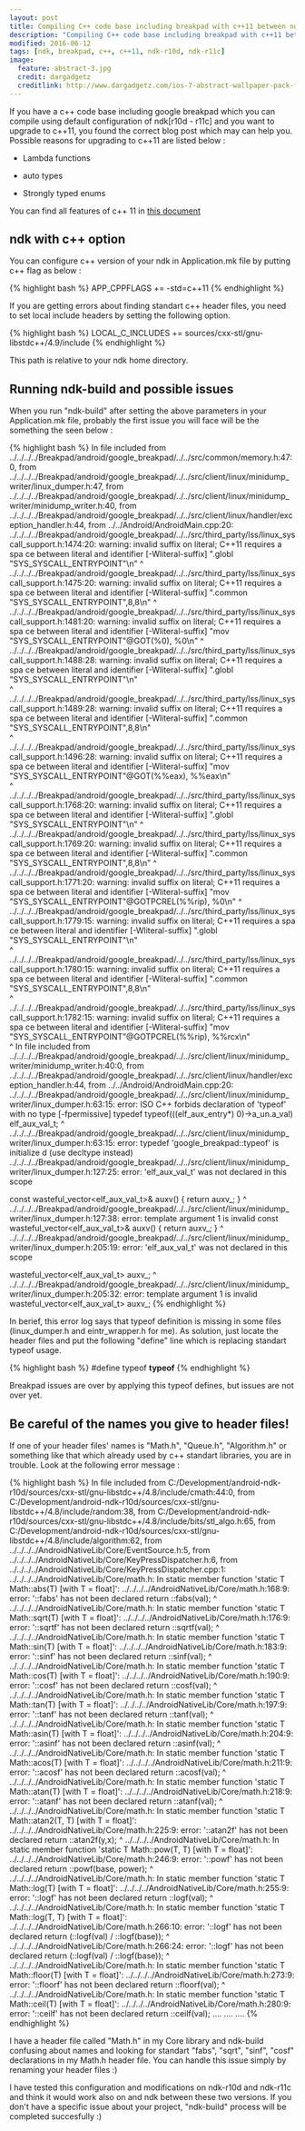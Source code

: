 ```yaml
---
layout: post
title: Compiling C++ code base including breakpad with c++11 between ndk-r10d and ndk-r11c
description: "Compiling C++ code base including breakpad with c++11 between ndk-r10d and ndk-r11c"
modified: 2016-06-12
tags: [ndk, breakpad, c++, c++11, ndk-r10d, ndk-r11c]
image:
  feature: abstract-3.jpg
  credit: dargadgetz
  creditlink: http://www.dargadgetz.com/ios-7-abstract-wallpaper-pack-for-iphone-5-and-ipod-touch-retina/
---
```


If you have a c++ code base including google breakpad which you can compile using default configuration of ndk[r10d - r11c] and you want to upgrade to c++11, you found the correct blog post which may can help you. Possible reasons for upgrading to c++11 are listed below : 

- Lambda functions

- auto types

- Strongly typed enums

You can find all features of c++ 11 in <a href="https://msdn.microsoft.com/en-us/library/hh567368.aspx">this document</a>

## ndk with c++ option

You can configure c++ version of your ndk in Application.mk file by putting c++ flag as below :

{% highlight bash %}
APP_CPPFLAGS += -std=c++11
{% endhighlight %}

If you are getting errors about finding standart c++ header files, you need to set local include headers by setting the following option.

{% highlight bash %}
LOCAL_C_INCLUDES += sources/cxx-stl/gnu-libstdc++/4.9/include
{% endhighlight %}

This path is relative to your ndk home directory.

## Running ndk-build and possible issues

When you run "ndk-build" after setting the above parameters in your Application.mk file, probably the first issue you will face will be the something the seen below :

{% highlight bash %}
In file included from ../../../../Breakpad/android/google_breakpad/../../src/common/memory.h:47:0,
                 from ../../../../Breakpad/android/google_breakpad/../../src/client/linux/minidump_writer/linux_dumper.h:47,
                 from ../../../../Breakpad/android/google_breakpad/../../src/client/linux/minidump_writer/minidump_writer.h:40,
                 from ../../../../Breakpad/android/google_breakpad/../../src/client/linux/handler/exception_handler.h:44,
                 from ../../Android/AndroidMain.cpp:20:
../../../../Breakpad/android/google_breakpad/../../src/third_party/lss/linux_syscall_support.h:1474:20: warning: invalid suffix on literal; C++11 requires a spa
ce between literal and identifier [-Wliteral-suffix]
                    ".globl "SYS_SYSCALL_ENTRYPOINT"\n"
                    ^
../../../../Breakpad/android/google_breakpad/../../src/third_party/lss/linux_syscall_support.h:1475:20: warning: invalid suffix on literal; C++11 requires a spa
ce between literal and identifier [-Wliteral-suffix]
                    ".common "SYS_SYSCALL_ENTRYPOINT",8,8\n"
                    ^
../../../../Breakpad/android/google_breakpad/../../src/third_party/lss/linux_syscall_support.h:1481:20: warning: invalid suffix on literal; C++11 requires a spa
ce between literal and identifier [-Wliteral-suffix]
                    "mov  "SYS_SYSCALL_ENTRYPOINT"@GOT(%0), %0\n"
                    ^
../../../../Breakpad/android/google_breakpad/../../src/third_party/lss/linux_syscall_support.h:1488:28: warning: invalid suffix on literal; C++11 requires a spa
ce between literal and identifier [-Wliteral-suffix]
                            ".globl "SYS_SYSCALL_ENTRYPOINT"\n"                \
                            ^
../../../../Breakpad/android/google_breakpad/../../src/third_party/lss/linux_syscall_support.h:1489:28: warning: invalid suffix on literal; C++11 requires a spa
ce between literal and identifier [-Wliteral-suffix]
                            ".common "SYS_SYSCALL_ENTRYPOINT",8,8\n"           \
                            ^
../../../../Breakpad/android/google_breakpad/../../src/third_party/lss/linux_syscall_support.h:1496:28: warning: invalid suffix on literal; C++11 requires a spa
ce between literal and identifier [-Wliteral-suffix]
                            "mov  "SYS_SYSCALL_ENTRYPOINT"@GOT(%%eax), %%eax\n"\
                            ^
../../../../Breakpad/android/google_breakpad/../../src/third_party/lss/linux_syscall_support.h:1768:20: warning: invalid suffix on literal; C++11 requires a spa
ce between literal and identifier [-Wliteral-suffix]
                    ".globl "SYS_SYSCALL_ENTRYPOINT"\n"
                    ^
../../../../Breakpad/android/google_breakpad/../../src/third_party/lss/linux_syscall_support.h:1769:20: warning: invalid suffix on literal; C++11 requires a spa
ce between literal and identifier [-Wliteral-suffix]
                    ".common "SYS_SYSCALL_ENTRYPOINT",8,8\n"
                    ^
../../../../Breakpad/android/google_breakpad/../../src/third_party/lss/linux_syscall_support.h:1771:20: warning: invalid suffix on literal; C++11 requires a spa
ce between literal and identifier [-Wliteral-suffix]
                    "mov "SYS_SYSCALL_ENTRYPOINT"@GOTPCREL(%%rip), %0\n"
                    ^
../../../../Breakpad/android/google_breakpad/../../src/third_party/lss/linux_syscall_support.h:1779:15: warning: invalid suffix on literal; C++11 requires a spa
ce between literal and identifier [-Wliteral-suffix]
               ".globl "SYS_SYSCALL_ENTRYPOINT"\n"                             \
               ^
../../../../Breakpad/android/google_breakpad/../../src/third_party/lss/linux_syscall_support.h:1780:15: warning: invalid suffix on literal; C++11 requires a spa
ce between literal and identifier [-Wliteral-suffix]
               ".common "SYS_SYSCALL_ENTRYPOINT",8,8\n"                        \
               ^
../../../../Breakpad/android/google_breakpad/../../src/third_party/lss/linux_syscall_support.h:1782:15: warning: invalid suffix on literal; C++11 requires a spa
ce between literal and identifier [-Wliteral-suffix]
               "mov "SYS_SYSCALL_ENTRYPOINT"@GOTPCREL(%%rip), %%rcx\n"         \
               ^
In file included from ../../../../Breakpad/android/google_breakpad/../../src/client/linux/minidump_writer/minidump_writer.h:40:0,
                 from ../../../../Breakpad/android/google_breakpad/../../src/client/linux/handler/exception_handler.h:44,
                 from ../../Android/AndroidMain.cpp:20:
../../../../Breakpad/android/google_breakpad/../../src/client/linux/minidump_writer/linux_dumper.h:63:15: error: ISO C++ forbids declaration of 'typeof' with no
 type [-fpermissive]
 typedef typeof(((elf_aux_entry*) 0)->a_un.a_val) elf_aux_val_t;
               ^
../../../../Breakpad/android/google_breakpad/../../src/client/linux/minidump_writer/linux_dumper.h:63:15: error: typedef 'google_breakpad::typeof' is initialize
d (use decltype instead)
../../../../Breakpad/android/google_breakpad/../../src/client/linux/minidump_writer/linux_dumper.h:127:25: error: 'elf_aux_val_t' was not declared in this scope

   const wasteful_vector<elf_aux_val_t>& auxv() { return auxv_; }
                         ^
../../../../Breakpad/android/google_breakpad/../../src/client/linux/minidump_writer/linux_dumper.h:127:38: error: template argument 1 is invalid
   const wasteful_vector<elf_aux_val_t>& auxv() { return auxv_; }
                                      ^
../../../../Breakpad/android/google_breakpad/../../src/client/linux/minidump_writer/linux_dumper.h:205:19: error: 'elf_aux_val_t' was not declared in this scope

   wasteful_vector<elf_aux_val_t> auxv_;
                   ^
../../../../Breakpad/android/google_breakpad/../../src/client/linux/minidump_writer/linux_dumper.h:205:32: error: template argument 1 is invalid
   wasteful_vector<elf_aux_val_t> auxv_;
{% endhighlight %}

In berief, this error log says that typeof definition is missing in some files (linux_dumper.h and eintr_wrapper.h for me). As solution, just locate the header files and put the following "define" line which is replacing standart typeof usage.

{% highlight bash %}
#define typeof __typeof__
{% endhighlight %}

Breakpad issues are over by applying this typeof defines, but issues are not over yet.

## Be careful of the names you give to header files!

If one of your header files' names is "Math.h", "Queue.h", "Algorithm.h" or something like that which already used by c++ standart libraries, you are in trouble. Look at the following error message :

{% highlight bash %}
In file included from C:/Development/android-ndk-r10d/sources/cxx-stl/gnu-libstdc++/4.8/include/cmath:44:0,
                 from C:/Development/android-ndk-r10d/sources/cxx-stl/gnu-libstdc++/4.8/include/random:38,
                 from C:/Development/android-ndk-r10d/sources/cxx-stl/gnu-libstdc++/4.8/include/bits/stl_algo.h:65,
                 from C:/Development/android-ndk-r10d/sources/cxx-stl/gnu-libstdc++/4.8/include/algorithm:62,
                 from ../../../../AndroidNativeLib/Core/EventSource.h:5,
                 from ../../../../AndroidNativeLib/Core/KeyPressDispatcher.h:6,
                 from ../../../../AndroidNativeLib/Core/KeyPressDispatcher.cpp:1:
../../../../AndroidNativeLib/Core/math.h: In static member function 'static T Math<T>::abs(T) [with T = float]':
../../../../AndroidNativeLib/Core/math.h:168:9: error: '::fabs' has not been declared
  return ::fabs(val);
         ^
../../../../AndroidNativeLib/Core/math.h: In static member function 'static T Math<T>::sqrt(T) [with T = float]':
../../../../AndroidNativeLib/Core/math.h:176:9: error: '::sqrtf' has not been declared
  return ::sqrtf(val);
         ^
../../../../AndroidNativeLib/Core/math.h: In static member function 'static T Math<T>::sin(T) [with T = float]':
../../../../AndroidNativeLib/Core/math.h:183:9: error: '::sinf' has not been declared
  return ::sinf(val);
         ^
../../../../AndroidNativeLib/Core/math.h: In static member function 'static T Math<T>::cos(T) [with T = float]':
../../../../AndroidNativeLib/Core/math.h:190:9: error: '::cosf' has not been declared
  return ::cosf(val);
         ^
../../../../AndroidNativeLib/Core/math.h: In static member function 'static T Math<T>::tan(T) [with T = float]':
../../../../AndroidNativeLib/Core/math.h:197:9: error: '::tanf' has not been declared
  return ::tanf(val);
         ^
../../../../AndroidNativeLib/Core/math.h: In static member function 'static T Math<T>::asin(T) [with T = float]':
../../../../AndroidNativeLib/Core/math.h:204:9: error: '::asinf' has not been declared
  return ::asinf(val);
         ^
../../../../AndroidNativeLib/Core/math.h: In static member function 'static T Math<T>::acos(T) [with T = float]':
../../../../AndroidNativeLib/Core/math.h:211:9: error: '::acosf' has not been declared
  return ::acosf(val);
         ^
../../../../AndroidNativeLib/Core/math.h: In static member function 'static T Math<T>::atan(T) [with T = float]':
../../../../AndroidNativeLib/Core/math.h:218:9: error: '::atanf' has not been declared
  return ::atanf(val);
         ^
../../../../AndroidNativeLib/Core/math.h: In static member function 'static T Math<T>::atan2(T, T) [with T = float]':
../../../../AndroidNativeLib/Core/math.h:225:9: error: '::atan2f' has not been declared
  return ::atan2f(y,x);
         ^
../../../../AndroidNativeLib/Core/math.h: In static member function 'static T Math<T>::pow(T, T) [with T = float]':
../../../../AndroidNativeLib/Core/math.h:246:9: error: '::powf' has not been declared
  return ::powf(base, power);
         ^
../../../../AndroidNativeLib/Core/math.h: In static member function 'static T Math<T>::log(T) [with T = float]':
../../../../AndroidNativeLib/Core/math.h:255:9: error: '::logf' has not been declared
  return ::logf(val);
         ^
../../../../AndroidNativeLib/Core/math.h: In static member function 'static T Math<T>::log(T, T) [with T = float]':
../../../../AndroidNativeLib/Core/math.h:266:10: error: '::logf' has not been declared
  return (::logf(val) / ::logf(base));
          ^
../../../../AndroidNativeLib/Core/math.h:266:24: error: '::logf' has not been declared
  return (::logf(val) / ::logf(base));
                        ^
../../../../AndroidNativeLib/Core/math.h: In static member function 'static T Math<T>::floor(T) [with T = float]':
../../../../AndroidNativeLib/Core/math.h:273:9: error: '::floorf' has not been declared
  return ::floorf(val);
         ^
../../../../AndroidNativeLib/Core/math.h: In static member function 'static T Math<T>::ceil(T) [with T = float]':
../../../../AndroidNativeLib/Core/math.h:280:9: error: '::ceilf' has not been declared
  return ::ceilf(val);
....
....
....
{% endhighlight %}

I have a header file called "Math.h" in my Core library and ndk-build confusing about names and looking for standart "fabs", "sqrt", "sinf", "cosf" declarations in my Math.h header file. You can handle this issue simply by renaming your header files :)

I have tested this configuration and modifications on ndk-r10d and ndk-r11c and think it would work also on and ndk between these two versions. If you don't have a specific issue about your project, "ndk-build" process will be completed succesfully :)